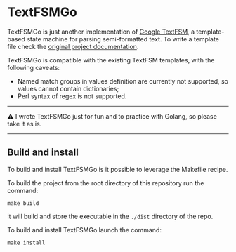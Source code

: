 # TextFSMGo

TextFSMGo is just another implementation of [Google TextFSM](https://github.com/google/textfsm), a template-based state machine for parsing semi-formatted text. To write a template file check the [original project documentation](https://github.com/google/textfsm/wiki/TextFSM).

TextFSMGo is compatible with the existing TextFSM templates, with the following caveats:

- Named match groups in values definition are currently not supported, so values cannot contain dictionaries;
- Perl syntax of regex is not supported.

---

:warning: I wrote TextFSMGo just for fun and to practice with Golang, so please take it as is.

---

## Build and install

To build and install TextFSMGo is it possible to leverage the Makefile recipe.

To build the project from the root directory of this repository run the command:

```shell
make build
```

it will build and store the executable in the `./dist` directory of the repo.

To build and install TextFSMGo launch the command:

```shell
make install
```



